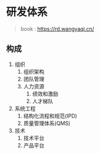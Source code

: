 # 研发体系
> book : https://rd.wangyaqi.cn/

## 构成
1. 组织
    1. 组织架构
    1. 团队管理
    1. 人力资源
        1. 绩效和激励
        1. 人才梯队
1. 系统工程
    1. 结构化流程和规范(IPD)
    1. 质量管理体系(QMS)
1. 技术
    1. 技术平台
    1. 产品平台

